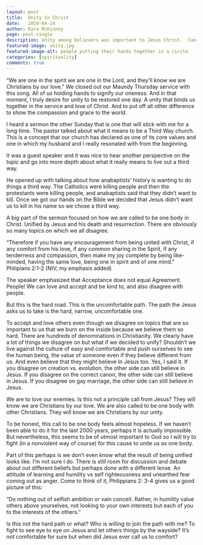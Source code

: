 ```yaml
---
layout: post
title:  Unity In Christ
date:   2019-04-24
author: Kara McKinney
page: post-single
description: Unity among believers was important to Jesus Christ.  Can we learn to love each other while holding different views on topics?  We need to remember that acceptance does not equal agreement.
featured-image: unity.jpg
featured-image-alt: people putting their hands together in a circle
categories: [spirituality]
comments: true
---
```


“We are one in the spirit we are one in the Lord, and they’ll know we are Christians by our love.” We closed out our Maundy Thursday service with this song. All of us holding hands to signify our oneness. And in that moment, I truly desire for unity to be restored one day. A unity that binds us together in the service and love of Christ. And to put off all other difference to show the compassion and grace to the world.

I heard a sermon the other Sunday that is one that will stick with me for a long time. The pastor talked about what it means to be a Third Way church. This is a concept that our church has declared as one of its core values and one in which my husband and I really resonated with from the beginning. 

It was a guest speaker and it was nice to hear another perspective on the topic and go into more depth about what it really means to live out a third way.

He opened up with talking about how anabaptists’ history is wanting to do things a third way. The Catholics were killing people and then the protestants were killing people, and anabaptists said that they didn’t want to kill. Once we got our hands on the Bible we decided that Jesus didn’t want us to kill in his name so we chose a third way.

A big part of the sermon focused on how we are called to be one body in Christ. Unified by Jesus and his death and resurrection. There are obviously so many topics on which we all disagree. 

“Therefore if you have any encouragement from being united with Christ, if any comfort from his love, if any common sharing in the Spirit, if any tenderness and compassion, then make my joy complete by being like-minded, having the same love, being one in spirit and of one mind.”
Philipians 2:1-2 (NIV; my emphasis added)
 
The speaker emphasized that Acceptance does not equal Agreement. People! We can love and accept and be kind to, and also disagree with people.

But this is the hard road. This is the uncomfortable path. The path the Jesus asks us to take is the hard, narrow, uncomfortable one. 

To accept and love others even though we disagree on topics that are so important to us that we burn on the inside because we believe them so hard. There are hundreds of denominations in Christianity. We clearly have a lot of things we disagree on but what if we decided to unify? Shouldn’t we live against the culture of easy and comfortable and push ourselves to see the human being, the value of someone even if they believe different from us. And even believe that they might believe in Jesus too. Yes, I said it. If you disagree on creation vs. evolution, the other side can still believe in Jesus. If you disagree on the correct canon, the other side can still believe in Jesus. If you disagree on gay marriage, the other side can still believe in Jesus. 

We are to love our enemies. Is this not a principle call from Jesus? They will know we are Christians by our love. We are also called to be one body with other Christians. They will know we are Christians by our unity.

To be honest, this call to be one body feels almost hopeless. If we haven’t been able to do it for the last 2000 years, perhaps it is actually impossible. But nevertheless, this seems to be of utmost important to God so I will try to fight (in a nonviolent way of course) for this cause to unite us as one body.

Part of this perhaps is we don’t even know what the result of being unified looks like. I’m not sure I do. There is still room for discussion and debate about out different beliefs but perhaps done with a different lense. An attitude of learning and humility vs self righteousness and unearthed fear coming out as anger. Come to think of it, Philippians 2: 3-4 gives us a good picture of this:

“Do nothing out of selfish ambition or vain conceit. Rather, in humility value others above yourselves, not looking to your own interests but each of you to the interests of the others.” 

Is this not the hard path or what? Who is willing to join the path with me? To fight to see eye to eye on Jesus and let others things by the wayside? It’s not comfortable for sure but when did Jesus ever call us to comfort?